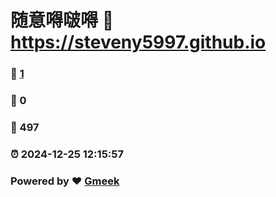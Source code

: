 # 随意嘚啵嘚 :link: https://steveny5997.github.io 
### :page_facing_up: [1](https://steveny5997.github.io/tag.html) 
### :speech_balloon: 0 
### :hibiscus: 497 
### :alarm_clock: 2024-12-25 12:15:57 
### Powered by :heart: [Gmeek](https://github.com/Meekdai/Gmeek)
